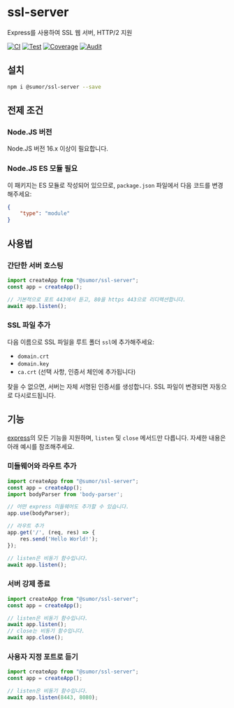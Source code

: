# ssl-server
Express를 사용하여 SSL 웹 서버, HTTP/2 지원

[![CI](https://github.com/sumor-cloud/ssl-server/actions/workflows/ci.yml/badge.svg)](https://github.com/sumor-cloud/ssl-server/actions/workflows/ci.yml)
[![Test](https://github.com/sumor-cloud/ssl-server/actions/workflows/ut.yml/badge.svg)](https://github.com/sumor-cloud/ssl-server/actions/workflows/ut.yml)
[![Coverage](https://github.com/sumor-cloud/ssl-server/actions/workflows/coverage.yml/badge.svg)](https://github.com/sumor-cloud/ssl-server/actions/workflows/coverage.yml)
[![Audit](https://github.com/sumor-cloud/ssl-server/actions/workflows/audit.yml/badge.svg)](https://github.com/sumor-cloud/ssl-server/actions/workflows/audit.yml)

## 설치
```bash
npm i @sumor/ssl-server --save
```

## 전제 조건

### Node.JS 버전
Node.JS 버전 16.x 이상이 필요합니다.

### Node.JS ES 모듈 필요
이 패키지는 ES 모듈로 작성되어 있으므로,
```package.json``` 파일에서 다음 코드를 변경해주세요:
```json
{
    "type": "module"
}
```

## 사용법

### 간단한 서버 호스팅

```javascript
import createApp from "@sumor/ssl-server";
const app = createApp();

// 기본적으로 포트 443에서 듣고, 80을 https 443으로 리디렉션합니다.
await app.listen();
```


### SSL 파일 추가
다음 이름으로 SSL 파일을 루트 폴더 ```ssl```에 추가해주세요:
- ```domain.crt```
- ```domain.key```
- ```ca.crt``` (선택 사항, 인증서 체인에 추가됩니다)

찾을 수 없으면, 서버는 자체 서명된 인증서를 생성합니다.
SSL 파일이 변경되면 자동으로 다시로드됩니다.

## 기능

[express](https://www.npmjs.com/package/express)의 모든 기능을 지원하며, ```listen``` 및 ```close``` 메서드만 다릅니다. 자세한 내용은 아래 예시를 참조해주세요.

### 미들웨어와 라우트 추가

```javascript
import createApp from "@sumor/ssl-server";
const app = createApp();
import bodyParser from 'body-parser';

// 어떤 express 미들웨어도 추가할 수 있습니다.
app.use(bodyParser);

// 라우트 추가
app.get('/', (req, res) => {
    res.send('Hello World!');
});

// listen은 비동기 함수입니다.
await app.listen();
```

### 서버 강제 종료

```javascript
import createApp from "@sumor/ssl-server";
const app = createApp();

// listen은 비동기 함수입니다.
await app.listen();
// close는 비동기 함수입니다.
await app.close();
```

### 사용자 지정 포트로 듣기

```javascript
import createApp from "@sumor/ssl-server";
const app = createApp();

// listen은 비동기 함수입니다.
await app.listen(8443, 8080);
```